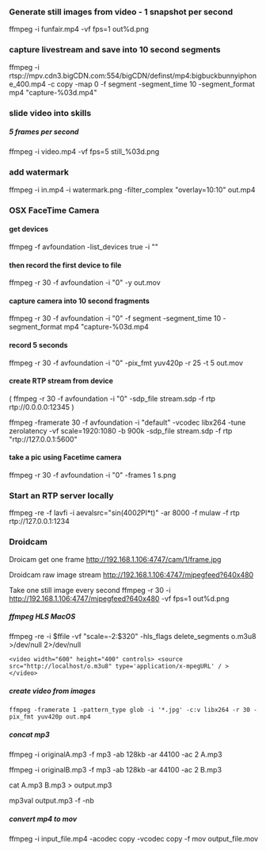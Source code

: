 ### Generate still images from video - 1 snapshot per second

ffmpeg -i funfair.mp4 -vf fps=1 out%d.png

### capture livestream and save into 10 second segments

ffmpeg -i rtsp://mpv.cdn3.bigCDN.com:554/bigCDN/definst/mp4:bigbuckbunnyiphone_400.mp4 -c copy -map 0 -f segment -segment_time 10 -segment_format mp4 "capture-%03d.mp4"

### slide video into skills

##### 5 frames per second
ffmpeg -i video.mp4 -vf fps=5 still_%03d.png

### add watermark

ffmpeg -i in.mp4 -i watermark.png -filter_complex "overlay=10:10" out.mp4

### OSX FaceTime Camera

#### get devices
ffmpeg -f avfoundation -list_devices true -i ""

#### then record the first device to file

ffmpeg -r 30 -f avfoundation -i "0" -y out.mov

#### capture camera into 10 second fragments

ffmpeg -r 30 -f avfoundation -i "0" -f segment -segment_time 10 -segment_format mp4 "capture-%03d.mp4

#### record 5 seconds

ffmpeg -r 30 -f avfoundation -i "0" -pix_fmt yuv420p -r 25 -t 5 out.mov

#### create RTP stream from device

( ffmpeg -r 30 -f avfoundation -i "0" -sdp_file stream.sdp -f rtp rtp://0.0.0.0:12345 ) 

ffmpeg -framerate 30 -f avfoundation -i "default" -vcodec libx264 -tune zerolatency -vf scale=1920:1080 -b 900k -sdp_file stream.sdp -f rtp "rtp://127.0.0.1:5600"

#### take a pic using Facetime camera

ffmpeg -r 30 -f avfoundation -i "0" -frames 1 s.png


### Start an RTP server locally

ffmpeg -re -f lavfi -i aevalsrc="sin(400*2*PI*t)" -ar 8000 -f mulaw -f rtp rtp://127.0.0.1:1234

### Droidcam
Droicam get one frame
http://192.168.1.106:4747/cam/1/frame.jpg

Droidcam raw image stream
http://192.168.1.106:4747/mjpegfeed?640x480

Take one still image every second
ffmpeg -r 30 -i http://192.168.1.106:4747/mjpegfeed?640x480 -vf fps=1 out%d.png

##### ffmpeg HLS MacOS

ffmpeg -re -i $ffile -vf "scale=-2:$320" -hls_flags delete_segments o.m3u8 >/dev/null 2>/dev/null

`<video width="600" height="400" controls>
<source src="http://localhost/o.m3u8" type='application/x-mpegURL' / >
</video>`

##### create video from images

`ffmpeg -framerate 1 -pattern_type glob -i '*.jpg' -c:v libx264 -r 30 -pix_fmt yuv420p out.mp4`

##### concat mp3

ffmpeg -i originalA.mp3 -f mp3 -ab 128kb -ar 44100 -ac 2 A.mp3  

ffmpeg -i originalB.mp3 -f mp3 -ab 128kb -ar 44100 -ac 2 B.mp3

cat A.mp3 B.mp3 > output.mp3

mp3val output.mp3 -f -nb

##### convert mp4 to mov

ffmpeg -i input_file.mp4 -acodec copy -vcodec copy -f mov output_file.mov


